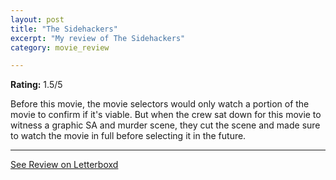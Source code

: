 ```yaml
---
layout: post
title: "The Sidehackers"
excerpt: "My review of The Sidehackers"
category: movie_review

---
```


**Rating:** 1.5/5

Before this movie, the movie selectors would only watch a portion of the movie to confirm if it's viable. But when the crew sat down for this movie to witness a graphic SA and murder scene, they cut the scene and made sure to watch the movie in full before selecting it in the future.

<hr>

[See Review on Letterboxd](https://boxd.it/8N5qyj)
